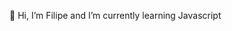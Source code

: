 👋 Hi, I’m Filipe and I’m currently learning Javascript

<!---
filitalia13/filitalia13 is a ✨ special ✨ repository because its `README.md` (this file) appears on your GitHub profile.
You can click the Preview link to take a look at your changes.
--->
